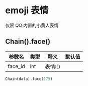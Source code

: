 # emoji 表情

仅限 QQ 内置的小黄人表情

## Chain().face()

| 参数名     | 类型  | 释义   | 默认值 |
|---------|-----|------|-----|
| face_id | int | 表情ID |     |

```python
Chain(data).face(175)
```
